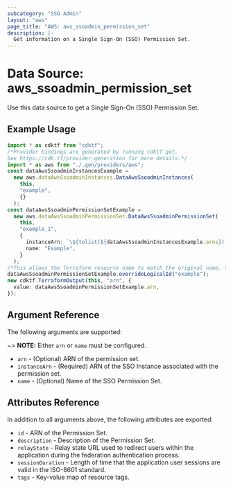 ```yaml
---
subcategory: "SSO Admin"
layout: "aws"
page_title: "AWS: aws_ssoadmin_permission_set"
description: |-
  Get information on a Single Sign-On (SSO) Permission Set.
---
```


# Data Source: aws\_ssoadmin\_permission\_set

Use this data source to get a Single Sign-On (SSO) Permission Set.

## Example Usage

```typescript
import * as cdktf from "cdktf";
/*Provider bindings are generated by running cdktf get.
See https://cdk.tf/provider-generation for more details.*/
import * as aws from "./.gen/providers/aws";
const dataAwsSsoadminInstancesExample =
  new aws.dataAwsSsoadminInstances.DataAwsSsoadminInstances(
    this,
    "example",
    {}
  );
const dataAwsSsoadminPermissionSetExample =
  new aws.dataAwsSsoadminPermissionSet.DataAwsSsoadminPermissionSet(
    this,
    "example_1",
    {
      instanceArn: `\${tolist(${dataAwsSsoadminInstancesExample.arns})[0]}`,
      name: "Example",
    }
  );
/*This allows the Terraform resource name to match the original name. You can remove the call if you don't need them to match.*/
dataAwsSsoadminPermissionSetExample.overrideLogicalId("example");
new cdktf.TerraformOutput(this, "arn", {
  value: dataAwsSsoadminPermissionSetExample.arn,
});

```

## Argument Reference

The following arguments are supported:

\~> **NOTE:** Either `arn` or `name` must be configured.

* `arn` - (Optional) ARN of the permission set.
* `instanceArn` - (Required) ARN of the SSO Instance associated with the permission set.
* `name` - (Optional) Name of the SSO Permission Set.

## Attributes Reference

In addition to all arguments above, the following attributes are exported:

* `id` - ARN of the Permission Set.
* `description` - Description of the Permission Set.
* `relayState` - Relay state URL used to redirect users within the application during the federation authentication process.
* `sessionDuration` - Length of time that the application user sessions are valid in the ISO-8601 standard.
* `tags` - Key-value map of resource tags.
